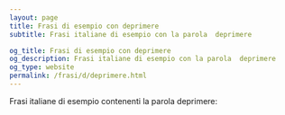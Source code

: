 ```yaml
---
layout: page
title: Frasi di esempio con deprimere 
subtitle: Frasi italiane di esempio con la parola  deprimere

og_title: Frasi di esempio con deprimere 
og_description: Frasi italiane di esempio con la parola  deprimere
og_type: website
permalink: /frasi/d/deprimere.html
---
```


Frasi italiane di esempio contenenti la parola deprimere:


